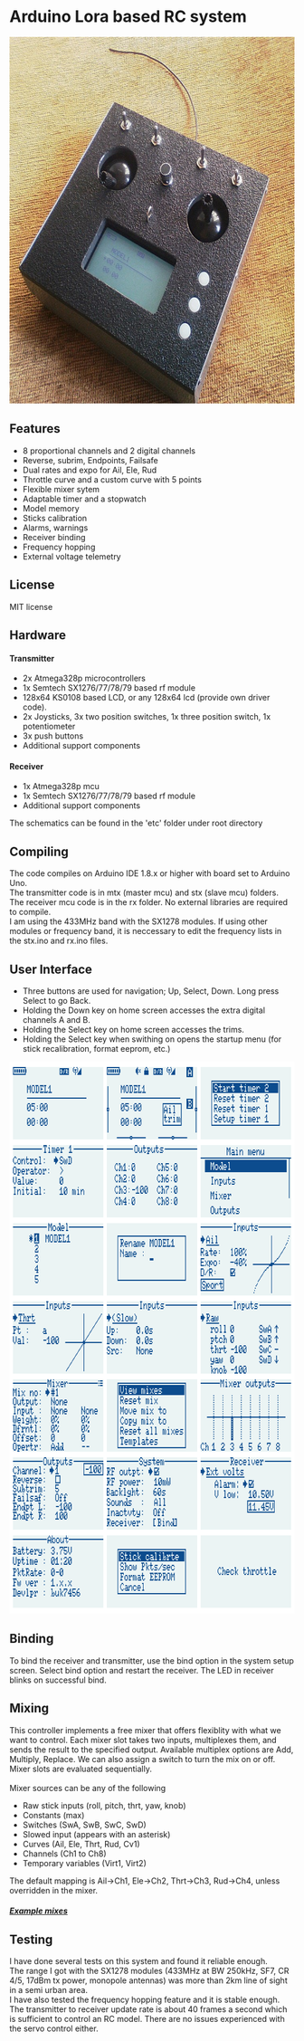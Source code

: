 # Arduino Lora based RC system

<p align="center">
<img src="img1.jpg" width="712" height="648"/>
</p>

## Features
- 8 proportional channels and 2 digital channels
- Reverse, subrim, Endpoints, Failsafe
- Dual rates and expo for Ail, Ele, Rud
- Throttle curve and a custom curve with 5 points
- Flexible mixer sytem
- Adaptable timer and a stopwatch
- Model memory
- Sticks calibration
- Alarms, warnings
- Receiver binding
- Frequency hopping
- External voltage telemetry

## License
MIT license

## Hardware
#### Transmitter
- 2x Atmega328p microcontrollers
- 1x Semtech SX1276/77/78/79 based rf module 
- 128x64 KS0108 based LCD, or any 128x64 lcd (provide own driver code).
- 2x Joysticks, 3x two position switches, 1x three position switch, 1x potentiometer
- 3x push buttons
- Additional support components

#### Receiver
- 1x Atmega328p mcu
- 1x Semtech SX1276/77/78/79 based rf module
- Additional support components

The schematics can be found in the 'etc' folder under root directory

## Compiling
The code compiles on Arduino IDE 1.8.x or higher with board set to Arduino Uno. 
<br>The transmitter code is in mtx (master mcu) and stx (slave mcu) folders. The receiver mcu code is in 
the rx folder. No external libraries are required to compile.
<br>I am using the 433MHz band with the SX1278 modules. If using other modules or frequency band, it is 
neccessary to edit the frequency lists in the stx.ino and rx.ino files. 

## User Interface
- Three buttons are used for navigation; Up, Select, Down. Long press Select to go Back. 
- Holding the Down key on home screen accesses the extra digital channels A and B.
- Holding the Select key on home screen accesses the trims.
- Holding the Select key when swithing on opens the startup menu (for stick recalibration, format eeprom, etc.)

<p align="center">
<img src="img2.png" width="808" height="976"/>
</p>

## Binding
To bind the receiver and transmitter, use the bind option in the system setup screen. 
Select bind option and restart the receiver. The LED in receiver blinks on successful bind.

## Mixing
This controller implements a free mixer that offers flexiblity with what we want to control. 
Each mixer slot takes two inputs, multiplexes them, and sends the result to the specified output. 
Available multiplex options are Add, Multiply, Replace. We can also assign a switch to turn the mix on or off.
Mixer slots are evaluated sequentially. 
<br>
<br> Mixer sources can be any of the following
- Raw stick inputs (roll, pitch, thrt, yaw, knob)
- Constants (max)
- Switches (SwA, SwB, SwC, SwD)
- Slowed input (appears with an asterisk)
- Curves (Ail, Ele, Thrt, Rud, Cv1)
- Channels (Ch1 to Ch8)
- Temporary variables (Virt1, Virt2)

The default mapping is Ail->Ch1, Ele->Ch2, Thrt->Ch3, Rud->Ch4, unless overridden in the mixer.

##### [Example mixes](mixer.md)

## Testing
I have done several tests on this system and found it reliable enough. 
<br>The range I got with the SX1278 modules (433MHz at BW 250kHz, SF7, CR 4/5, 17dBm tx power, monopole antennas) was more than 2km line of sight in a semi urban area.
<br>I have also tested the frequency hopping feature and it is stable enough. 
<br>The transmitter to receiver update rate is about 40 frames a second which is sufficient to control an RC model. 
There are no issues experienced with the servo control either. 
